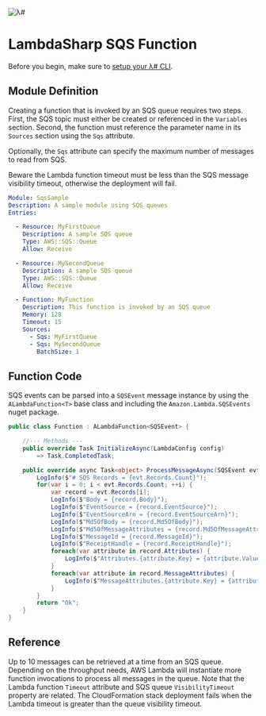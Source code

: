 ![λ#](../../Docs/LambdaSharp_v2_small.png)

# LambdaSharp SQS Function

Before you begin, make sure to [setup your λ# CLI](../../Runtime/).

## Module Definition

Creating a function that is invoked by an SQS queue requires two steps. First, the SQS topic must either be created or referenced in the `Variables` section. Second, the function must reference the parameter name in its `Sources` section using the `Sqs` attribute.

Optionally, the `Sqs` attribute can specify the maximum number of messages to read from SQS.

Beware the Lambda function timeout must be less than the SQS message visibility timeout, otherwise the deployment will fail.

```yaml
Module: SqsSample
Description: A sample module using SQS queues
Entries:

  - Resource: MyFirstQueue
    Description: A sample SQS queue
    Type: AWS::SQS::Queue
    Allow: Receive

  - Resource: MySecondQueue
    Description: A sample SQS queue
    Type: AWS::SQS::Queue
    Allow: Receive

  - Function: MyFunction
    Description: This function is invoked by an SQS queue
    Memory: 128
    Timeout: 15
    Sources:
      - Sqs: MyFirstQueue
      - Sqs: MySecondQueue
        BatchSize: 1
```

## Function Code

SQS events can be parsed into a `SQSEvent` message instance by using the `ALambdaFunction<T>` base class and including the `Amazon.Lambda.SQSEvents` nuget package.

```csharp
public class Function : ALambdaFunction<SQSEvent> {

    //--- Methods ---
    public override Task InitializeAsync(LambdaConfig config)
        => Task.CompletedTask;

    public override async Task<object> ProcessMessageAsync(SQSEvent evt, ILambdaContext context) {
        LogInfo($"# SQS Records = {evt.Records.Count}");
        for(var i = 0; i < evt.Records.Count; ++i) {
            var record = evt.Records[i];
            LogInfo($"Body = {record.Body}");
            LogInfo($"EventSource = {record.EventSource}");
            LogInfo($"EventSourceArn = {record.EventSourceArn}");
            LogInfo($"Md5OfBody = {record.Md5OfBody}");
            LogInfo($"Md5OfMessageAttributes = {record.Md5OfMessageAttributes}");
            LogInfo($"MessageId = {record.MessageId}");
            LogInfo($"ReceiptHandle = {record.ReceiptHandle}");
            foreach(var attribute in record.Attributes) {
                LogInfo($"Attributes.{attribute.Key} = {attribute.Value}");
            }
            foreach(var attribute in record.MessageAttributes) {
                LogInfo($"MessageAttributes.{attribute.Key} = {attribute.Value}");
            }
        }
        return "Ok";
    }
}
```

## Reference

Up to 10 messages can be retrieved at a time from an SQS queue. Depending on the throughput needs, AWS Lambda will instantiate more function invocations to process all messages in the queue. Note that the Lambda function `Timeout` attribute and SQS queue `VisibilityTimeout` property are related. The CloudFormation stack deployment fails when the Lambda timeout is greater than the queue visibility timeout.